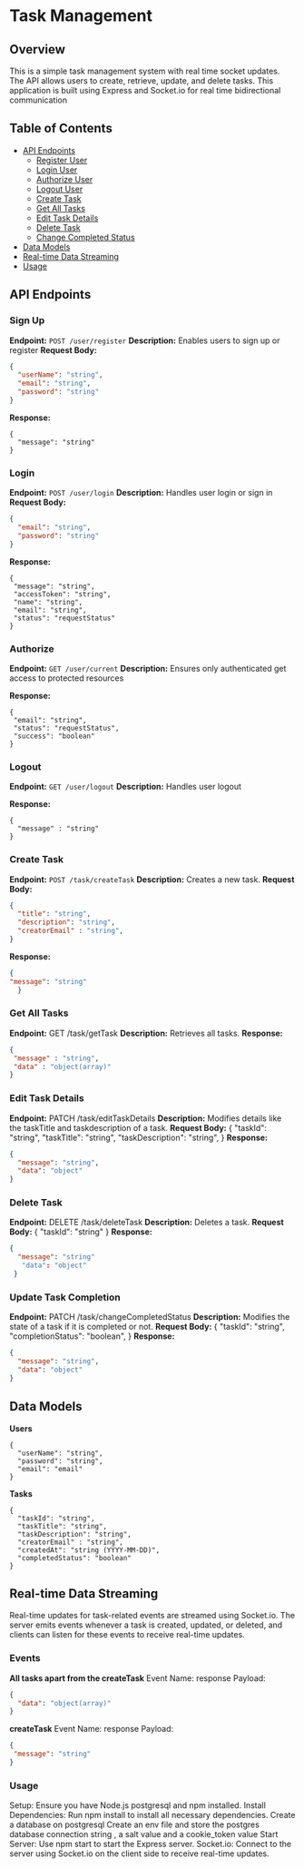 # Task Management

## Overview

This is a simple task management system with real time socket updates. The API allows users to create, retrieve, update, and delete tasks. This application is built using Express and Socket.io for real time bidirectional communication

## Table of Contents

- [API Endpoints](#api-endpoints)
  - [Register User](#Sign-up)
  - [Login User](#login)
  - [Authorize User](#Authorize)
  - [Logout User](#logout)
  - [Create Task](#create-task)
  - [Get All Tasks](#get-all-tasks)
  - [Edit Task Details](#edit-task-details)
  - [Delete Task](#delete-task)
  - [Change Completed Status](#change-completed-status)
- [Data Models](#data-models)
- [Real-time Data Streaming](#real-time-data-streaming)
- [Usage](#usage)


## API Endpoints


### Sign Up
**Endpoint:** `POST /user/register`
**Description:** Enables users to sign up or register
**Request Body:**
```json
{
  "userName": "string",
  "email": "string",
  "password": "string"
}
```
**Response:** 
```
{
  "message": "string"
}
```


### Login
**Endpoint:** `POST /user/login`
**Description:** Handles user login or sign in 
**Request Body:**
```json
{
  "email": "string",
  "password": "string"
}
```
**Response:** 
```
{
 "message": "string",
 "accessToken": "string",
 "name": "string",
 "email": "string",
 "status": "requestStatus"
}
```

### Authorize
**Endpoint:** `GET /user/current`
**Description:** Ensures only authenticated get access to protected resources

**Response:** 
```
{
 "email": "string",
 "status": "requestStatus",
 "success": "boolean"
}
```

### Logout
**Endpoint:** `GET /user/logout`
**Description:** Handles user logout

**Response:** 
```
{
  "message" : "string"
}
```



### Create Task
**Endpoint:** `POST /task/createTask`
**Description:** Creates a new task.
**Request Body:**
  ```json
  {
    "title": "string",
    "description": "string",
    "creatorEmail" : "string",
  }
   ```
  **Response:**
  ``` json
  {
  "message": "string"
    }
  ```


 ### Get All Tasks
**Endpoint:** GET /task/getTask
**Description:** Retrieves all tasks.
**Response:** 
```json
{
 "message" : "string",
 "data" : "object(array)"
}
```

### Edit Task Details
**Endpoint:** PATCH /task/editTaskDetails
**Description:** Modifies details like the taskTitle and taskdescription of a task.
**Request Body:**
{
  "taskId": "string",
  "taskTitle": "string",
  "taskDescription": "string",
}
**Response:**
```json
{
  "message": "string",
  "data": "object"
}
```


### Delete Task
**Endpoint:** DELETE /task/deleteTask
**Description:** Deletes a task.
**Request Body:**
{
  "taskId": "string"
}
**Response:**
```json
{
  "message": "string"
   "data": "object"
 }
```

### Update Task Completion
**Endpoint:** PATCH /task/changeCompletedStatus
**Description:** Modifies the state of a task if it is completed or not.
**Request Body:**
{
  "taskId": "string",
 "completionStatus": "boolean",
}
**Response:**
```json
{
  "message": "string",
  "data": "object"
}
```






## Data Models

**Users** 
```
{
  "userName": "string",
  "password": "string",
  "email": "email"
}
```



**Tasks** 
```
{
  "taskId": "string",
  "taskTitle": "string",
  "taskDescription": "string",
  "creatorEmail" : "string",
  "createdAt": "string (YYYY-MM-DD)",
  "completedStatus": "boolean"
}
```






## Real-time Data Streaming
Real-time updates for task-related events are streamed using Socket.io. The server emits events whenever a task is created, updated, or deleted, and clients can listen for these events to receive real-time updates.


### Events

**All tasks apart from the createTask**
Event Name: response
Payload:
```json
{
  "data": "object(array)"
}
```

 **createTask**
 Event Name: response
 Payload: 
 ```json
{
  "message": "string"
}
```





### Usage
Setup: Ensure you have Node.js postgresql and npm installed.
Install Dependencies: Run npm install to install all necessary dependencies.
Create a database on postgresql
Create an env file and store the postgres database connection string , a salt value and a cookie_token value
Start Server: Use npm start to start the Express server.
Socket.io: Connect to the server using Socket.io on the client side to receive real-time updates.




